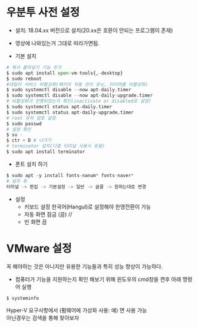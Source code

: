 # 우분투 사전 설정

- 설치: 18.04.xx 버전으로 설치(20.xx은 호환이 안되는 프로그램이 존재)
- 영상에 나와있는거 그대로 따라가면됨.

- 기본 설치
```py
# 복사 붙여넣기 기능 추가
$ sudo apt install open-vm-tools{,-desktop}
$ sudo reboot
#데일리 서비스 비활성화(패키지 자동 관리 유닛, 타이머를 비활성화)
$ sudo systemctl disable --now apt-daily.timer
$ sudo systemctl disable --now apt-daily-upgrade.timer
# 비활성화가 진행되었는지 확인(inactivate or disabled로 설정)
$ sudo systemctl status apt-daily.timer
$ sudo systemctl status apt-daily-upgrade.timer
# root 유저 암호 설정
$ sudo passwd
# 설정 확인
$ su -
$ ctr + D # 나가기
# terminator 설치(다중 터미널 사용시 유용)
$ sudo apt install terminator
```
- 폰트 설치 하기
```py
$ sudo apt -y install fonts-nanum* fonts-naver*
# 설치 후 
터미널 -> 편집 -> 기본설정 -> 일반 -> 글꼴 -> 원하는대로 변경
```

- 설정 
    - 키보드 설정
    한국어(Hangul)로 설정해야 한영전환이 가능
    - 자동 화면 잠금 (끔) //
    - 빈 화면 끔

# VMware 설정
꼭 해야하는 것은 아니지만 유용한 기능들과 특히 성능 향상이 가능하다.

- 컴퓨터가 기능을 지원하는지 확인 해보기 위해 윈도우의 cmd창을 켠후 아래 명령어 실행
```py
$ systeminfo
```
Hyper-V 요구사항에서
(펌웨어에 가상화 사용: 예) 면 사용 가능 <br>
아닌경우는 검색을 통해 찾아보자